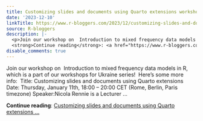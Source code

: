 ```yaml
---
title: Customizing slides and documents using Quarto extensions workshop
date: '2023-12-10'
linkTitle: https://www.r-bloggers.com/2023/12/customizing-slides-and-documents-using-quarto-extensions-workshop/
source: R-bloggers
description: |-
  <p>Join our workshop on  Introduction to mixed frequency data models in R, which is a part of our workshops for Ukraine series!  Here’s some more info:  Title: Customizing slides and documents using Quarto extensions Date: Thursday, January 11th, 18:00 – 20:00 CET (Rome, Berlin, Paris timezone) Speaker:Nicola Rennie is a Lecturer ...</p>
  <strong>Continue reading</strong>: <a href="https://www.r-bloggers.com/2023/12/customizing-slides-and-documents-using-quarto-extensions-workshop/">Customizing slides and documents using Quarto extensions ...
disable_comments: true
---
```

<p>Join our workshop on  Introduction to mixed frequency data models in R, which is a part of our workshops for Ukraine series!  Here’s some more info:  Title: Customizing slides and documents using Quarto extensions Date: Thursday, January 11th, 18:00 – 20:00 CET (Rome, Berlin, Paris timezone) Speaker:Nicola Rennie is a Lecturer ...</p>
<strong>Continue reading</strong>: <a href="https://www.r-bloggers.com/2023/12/customizing-slides-and-documents-using-quarto-extensions-workshop/">Customizing slides and documents using Quarto extensions ...